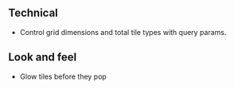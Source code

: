 ## Technical

- Control grid dimensions and total tile types with query params.

## Look and feel

- Glow tiles before they pop
